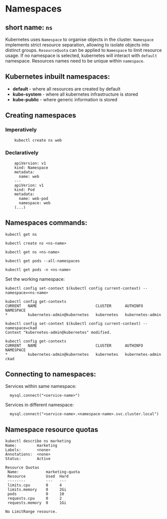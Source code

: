 # Namespaces
## short name: ```ns``` 

Kubernetes uses ```Namespace``` to organise objects in the cluster. 
```Namespace``` implements strict resource separation, allowing to isolate objects into distinct groups. ```ResourceQuota``` can be applied to ```Namespace``` to limit resource usage. If no namespace is selected, kubernetes will interact with ```default``` namespace. Resources names need to be unique within ```namespace```. 

## Kubernetes inbuilt namespaces:
<ul>
<li><strong> default </strong> - where all resources are created by default
<li><strong> kube-system </strong> - where all kubernetes infrastructure is stored
<li><strong> kube-public </strong> - where generic information is stored
</ul>

## Creating namespaces
### Imperatively
``` 
    kubectl create ns web 
```

### Declaratively
```
    apiVersion: v1
    kind: Namespace
    metadata:
      name: web
    ---
    apiVerion: v1
    kind: Pod
    metadata:
      name: web-pod
      namespace: web
    (...)
```


## Namespaces commands:

``` 
kubectl get ns
```
```
kubectl create ns <ns-name>
```
```
kubectl get ns <ns-name>
```
```
kubectl get pods --all-namespaces
```
```
kubectl get pods -n <ns-name> 
```

Set the working namespace:
```
kubectl config set-context $(kubectl config current-context) --namespace=<ns-name>
```
```
kubectl config get-contexts
CURRENT   NAME                          CLUSTER      AUTHINFO           NAMESPACE
*         kubernetes-admin@kubernetes   kubernetes   kubernetes-admin   

kubectl config set-context $(kubectl config current-context) --namespace=ckad
Context "kubernetes-admin@kubernetes" modified.

kubectl config get-contexts
CURRENT   NAME                          CLUSTER      AUTHINFO           NAMESPACE
*         kubernetes-admin@kubernetes   kubernetes   kubernetes-admin   ckad
```


## Connecting to namespaces:

Services within same namespace:
```
  mysql.connect("<service-name>")
```

Services in different namespace:
```
  mysql.connect("<service-name>.<namespace-name>.svc.cluster.local")
```

## Namespace resource quotas
```
kubectl describe ns marketing
Name:         marketing
Labels:       <none>
Annotations:  <none>
Status:       Active

Resource Quotas
 Name:            marketing-quota
 Resource         Used  Hard
 --------         ---   ---
 limits.cpu       0     4
 limits.memory    0     2Gi
 pods             0     10
 requests.cpu     0     2
 requests.memory  0     1Gi

No LimitRange resource.
```